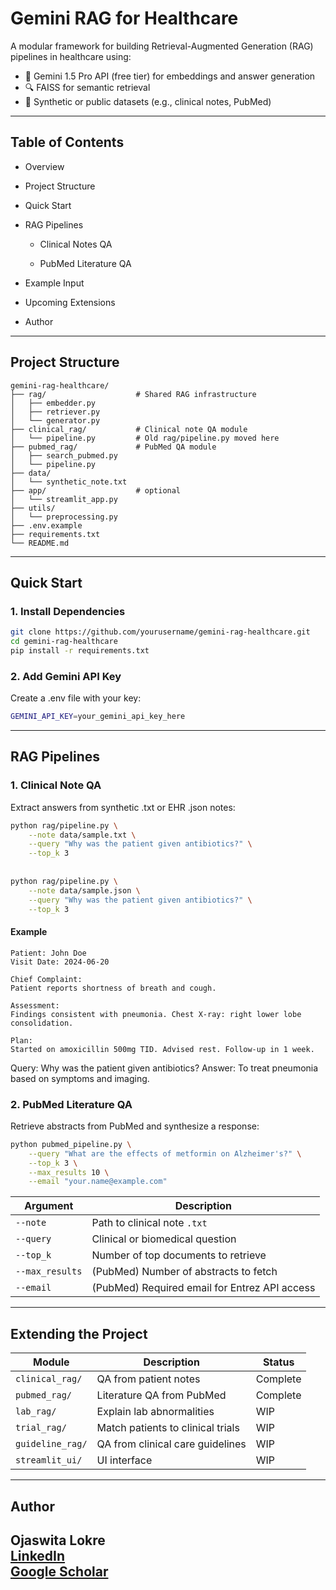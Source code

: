 # Gemini RAG for Healthcare

A modular framework for building Retrieval-Augmented Generation (RAG) pipelines in healthcare using:
- 🧬 Gemini 1.5 Pro API (free tier) for embeddings and answer generation  
- 🔍 FAISS for semantic retrieval
- 📝 Synthetic or public datasets (e.g., clinical notes, PubMed)

---

 ## Table of Contents
* Overview

* Project Structure

* Quick Start

* RAG Pipelines

  * Clinical Notes QA

  * PubMed Literature QA

* Example Input

* Upcoming Extensions

* Author
---

## Project Structure

```
gemini-rag-healthcare/
├── rag/                    # Shared RAG infrastructure
│   ├── embedder.py
│   ├── retriever.py
│   └── generator.py
├── clinical_rag/           # Clinical note QA module
│   └── pipeline.py         # Old rag/pipeline.py moved here
├── pubmed_rag/             # PubMed QA module
│   ├── search_pubmed.py
│   └── pipeline.py
├── data/
│   └── synthetic_note.txt
├── app/                    # optional
│   └── streamlit_app.py
├── utils/
│   └── preprocessing.py
├── .env.example
├── requirements.txt
└── README.md

```

---

## Quick Start

### 1. Install Dependencies
```bash
git clone https://github.com/yourusername/gemini-rag-healthcare.git
cd gemini-rag-healthcare
pip install -r requirements.txt
```
### 2. Add Gemini API Key

Create a .env file with your key:
```bash
GEMINI_API_KEY=your_gemini_api_key_here
```

---
## RAG Pipelines
### 1. Clinical Note QA
Extract answers from synthetic .txt or EHR .json notes:

```bash
python rag/pipeline.py \
    --note data/sample.txt \
    --query "Why was the patient given antibiotics?" \
    --top_k 3
    
    
python rag/pipeline.py \
    --note data/sample.json \
    --query "Why was the patient given antibiotics?" \
    --top_k 3
```

#### Example 

```text
Patient: John Doe
Visit Date: 2024-06-20

Chief Complaint:
Patient reports shortness of breath and cough.

Assessment:
Findings consistent with pneumonia. Chest X-ray: right lower lobe consolidation.

Plan:
Started on amoxicillin 500mg TID. Advised rest. Follow-up in 1 week.
```
Query: Why was the patient given antibiotics?
Answer: To treat pneumonia based on symptoms and imaging.

### 2. PubMed Literature QA
Retrieve abstracts from PubMed and synthesize a response:

```bash
python pubmed_pipeline.py \
    --query "What are the effects of metformin on Alzheimer's?" \
    --top_k 3 \
    --max_results 10 \
    --email "your.name@example.com"
```

| Argument        | Description                                   |
| --------------- | --------------------------------------------- |
| `--note`        | Path to clinical note `.txt`                  |
| `--query`       | Clinical or biomedical question               |
| `--top_k`       | Number of top documents to retrieve           |
| `--max_results` | (PubMed) Number of abstracts to fetch         |
| `--email`       | (PubMed) Required email for Entrez API access |

---

## Extending the Project

| Module           | Description                       | Status   |
|------------------|-----------------------------------|----------|
| `clinical_rag/`  | QA from patient notes             | Complete |
| `pubmed_rag/`    | Literature QA from PubMed         | Complete |
| `lab_rag/`       | Explain lab abnormalities         | WIP      |
| `trial_rag/`     | Match patients to clinical trials | WIP      |
| `guideline_rag/` | QA from clinical care guidelines  | WIP      |
| `streamlit_ui/`  | UI interface                      | WIP      |

---
## Author

Ojaswita Lokre  
[LinkedIn](https://www.linkedin.com/in/ojaswita-lokre-a77031159/)  
[Google Scholar](https://scholar.google.com/citations?user=Y6kAyBEAAAAJ&hl=en&oi=ao)
---